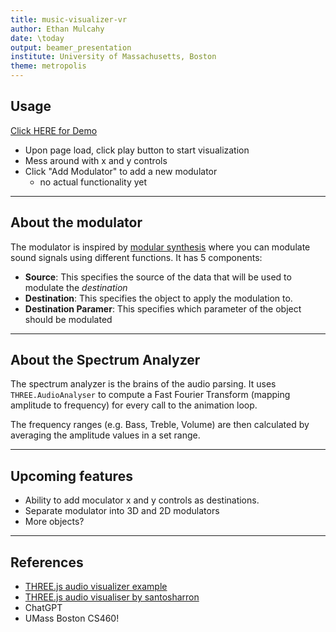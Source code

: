 ```yaml
---
title: music-visualizer-vr
author: Ethan Mulcahy
date: \today
output: beamer_presentation
institute: University of Massachusetts, Boston
theme: metropolis
---
```


## Usage

[Click HERE for Demo](https://ethab83.github.io/music-visualizer-vr/)

- Upon page load, click play button to start visualization
- Mess around with x and y controls
- Click "Add Modulator" to add a new modulator
    - no actual functionality yet

---

## About the modulator

The modulator is inspired by [modular synthesis](https://en.wikipedia.org/wiki/Modular_synthesizer) where you can modulate sound signals using different functions. It has 5 components:

- **Source**: This specifies the source of the data that will be used to modulate the *destination*
- **Destination**: This specifies the object to apply the modulation to.
- **Destination Paramer**: This specifies which parameter of the object should be modulated

---

## About the Spectrum Analyzer

The spectrum analyzer is the brains of the audio parsing. It uses `THREE.AudioAnalyser` to compute a Fast Fourier Transform (mapping amplitude to frequency) for every call to the animation loop.

The frequency ranges (e.g. Bass, Treble, Volume) are then calculated by averaging the amplitude values in a set range.

---

## Upcoming features

- Ability to add moculator x and y controls as destinations.
- Separate modulator into 3D and 2D modulators
- More objects?

---

## References

- [THREE.js audio visualizer example](https://github.com/mrdoob/three.js/blob/master/examples/webaudio_visualizer.html)
- [THREE.js audio visualiser by santosharron](https://github.com/santosharron/audio-visualizer-three-js)
- ChatGPT
- UMass Boston CS460!
